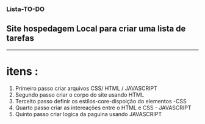 ### Lista-TO-DO
## Site hospedagem Local para criar uma lista de tarefas 

---------------------------------------------------------

#  itens : 

1. Primeiro passo  criar  arquivos  CSS/ HTML / JAVASCRIPT
2. Segundo passo  criar  o corpo do site usando HTML 
3. Terceito passo definir os estilos-core-dispoição do elementos -CSS
4. Quarto passo criar as intereações entre o HTML e CSS - JAVASCRIPT
5. Quinto passo criar logica da paguina usando JAVASCRIPT 
